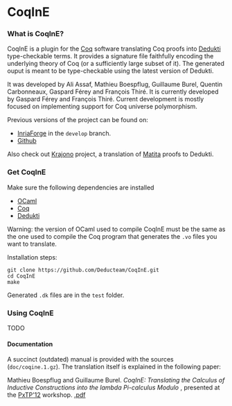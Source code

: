 CoqInE
======

### What is CoqInE?

CoqInE is a plugin for the [Coq](http://coq.inria.fr/) software translating Coq proofs into [Dedukti](https://www.rocq.inria.fr/deducteam/Dedukti/index.html) type-checkable terms.
It provides a signature file faithfully encoding the underlying theory of Coq (or a sufficiently large subset of it).
The generated ouput is meant to be type-checkable using the latest version of Dedukti.

It was developed by Ali Assaf, Mathieu Boespflug, Guillaume Burel, Quentin Carbonneaux, Gaspard Férey and François Thiré.
It is currently developed by Gaspard Férey and François Thiré.
Current development is mostly focused on implementing support for Coq universe polymorphism.

Previous versions of the project can be found on:
* [InriaForge](https://gforge.inria.fr/projects/coqine/) in the `develop` branch.
* [Github](https://github.com/gburel/coqine)

Also check out [Krajono](https://gforge.inria.fr/projects/krajono/) project, a translation of [Matita](http://matita.cs.unibo.it/) proofs to Dedukti.

### Get CoqInE

Make sure the following dependencies are installed
* [OCaml](https://ocaml.org/docs/install.html)
* [Coq](https://github.com/coq/coq/wiki/Installation-of-Coq-on-Linux)
* [Dedukti](https://github.com/Deducteam/Dedukti/blob/master/README.md)

Warning: the version of OCaml used to compile CoqInE must be the same as the one used to compile the Coq program that generates the `.vo` files you want to translate.

Installation steps:
```
git clone https://github.com/Deducteam/CoqInE.git
cd CoqInE
make
```
Generated `.dk` files are in the `test` folder.


### Using CoqInE

TODO


#### Documentation

A succinct (outdated) manual is provided with the sources (`doc/coqine.1.gz`).
The translation itself is explained in the following paper:

Mathieu Boespflug and Guillaume Burel.
*CoqInE: Translating the Calculus of Inductive Constructions into the lambda Pi-calculus Modulo*
, presented at the [PxTP'12](http://pxtp2012.inria.fr/) workshop.  [.pdf](http://www.ensiie.fr/~guillaume.burel/download/boespflug12coqine.pdf)
